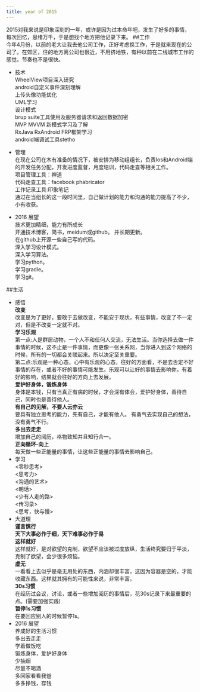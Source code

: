 ```yaml
---
title: year of 2015
--- 
```

2015对我来说是印象深刻的一年，或许是因为过本命年吧，发生了好多的事情，每次回忆，思绪万千，于是想找个地方把他记录下来。
##工作  
今年4月份，以前的老大让我去他公司工作，正好考虑换工作，于是就来现在的公司了。在郊区，住的地方离公司也很近，不用挤地铁，有种以前在二线城市工作的感觉。节奏也不是很快。
  *   技术   
     WheelView项目深入研究  
     android自定义事件深刻理解  
     上传头像功能优化  
     UML学习    
     设计模式   
     brup suite工具使用及服务器请求和返回数据加密  
     MVP MVVM 新模式学习及了解  
     RxJava RxAndroid FRP框架学习  
     android端调试工具stetho  
  *   管理  
     在现在公司在木有准备的情况下，被安排为移动组组长，负责Ios和Android端的开发任务分配，开发进度监督，月度培训，代码走查等相关工作。  
     项目管理工具：禅道  
     代码走查工具：facebook phabricator  
     工作记录工具:印象笔记  
     通过在当组长的这一段时间里，自己做计划的能力和沟通的能力提高了不少，小有收获。
      
  * 2016 展望  
    技术更加精细，能力有所成长  
    开通技术博客，简书，meidum或github。  并长期更新。  
    在github上开源一些自己写的代码。  
    深入学习设计模式。  
    深入学习算法。  
    学习python。  
    学习gradle。  
    学习git。
    
    
    

##生活  
 *   感悟  
     **改变**  
        改变是为了更好，要敢于去做改变，不能安于现状，有些事情，改变了不一定对，但是不改变一定就不对。  
     **学习乐观**  
        第一点:人是群居动物，一个人不和任何人交流，无法生活。当你选择去做一件事情的时候，这不止是一件事情，而更像一张关系网，当你进入到这个网络的时候，所有的一切都会关联起来。所以决定至关重要。  
        第二点:乐观是一种心态，心中有乐观的心态，往好的方面看，不是去否定不好事情的存在，或者不好的事情可能发生。乐观可以让好的事情去影响你，有着好的影响，结果就会往好的方向上去发展。  
     **爱护好身体，锻炼身体**    
       身体是本钱，只有当真正有病的时候，才会深有体会，爱护好身体，善待自己，同时也是善待他人。  
     **有自己的见解，不要人云亦云**  
        要具有独立思考的能力，先有自己，才能有他人。
        有勇气去实现自己的想法，没有勇气不行。    
     **多出去走走**   
        增加自己的阅历，格物致知并且知行合一。  
     **正向循环-向上**   
        每天做一些正能量的事情，让这些正能量的事情去影响自己。
 *   学习  
     <零秒思考>  
     <思考力>  
     <沟通的艺术>  
     <朝话>  
     <少有人走的路>  
     <传习录>  
     <思考，快与慢>
 *   大道理  
     **谨言慎行**  
     **天下大事必作于细，天下难事必作于易**  
     **这样就好**  
        这样就好，是对欲望的克制，欲望不应该被过度放纵，生活终究要归于平淡，克制了欲望，会少很多烦恼。  
     **虚无**    
        一看看上去似乎是毫无用处的东西，内涵却很丰富，这因为容器是空的，才能收藏东西。这样就其拥有的可能性来说，非常丰富。  
     **30s习惯**  
        在经历过会议，讨论，或者一些增加阅历的事情后，花30s记录下来最重要的点。(需要加强实践)    
     **暂停1s习惯**  
       在要回应别人的时候暂停1s。      
 *   2016  展望  
     养成好的生活习惯  
     多出去走走  
     学着做饭吃  
     锻炼身体，爱护好身体  
     少抽烟  
     尽量不喝酒  
     多回家看看我爸  
     多多挣钱，存钱  
     
     

